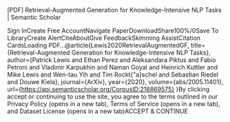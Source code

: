 [PDF] Retrieval-Augmented Generation for Knowledge-Intensive NLP Tasks | Semantic Scholar

Sign InCreate Free AccountNavigate PaperDownloadShare100%/0Save To LibraryCreate AlertCiteAboutGive FeedbackSkimming AssistCitation CardsLoading PDF…@article{Lewis2020RetrievalAugmentedGF,
  title={Retrieval-Augmented Generation for Knowledge-Intensive NLP Tasks},
  author={Patrick Lewis and Ethan Perez and Aleksandara Piktus and Fabio Petroni and Vladimir Karpukhin and Naman Goyal and Heinrich Kuttler and Mike Lewis and Wen-tau Yih and Tim Rockt{\"a}schel and Sebastian Riedel and Douwe Kiela},
  journal={ArXiv},
  year={2020},
  volume={abs/2005.11401},
  url={https://api.semanticscholar.org/CorpusID:218869575}
}By clicking accept or continuing to use the site, you agree to the terms outlined in our Privacy Policy (opens in a new tab), Terms of Service (opens in a new tab), and Dataset License (opens in a new tab)ACCEPT &amp; CONTINUE
